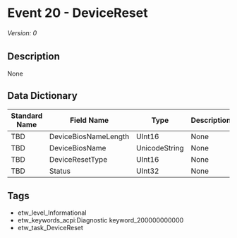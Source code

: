 # Event 20 - DeviceReset
###### Version: 0

## Description
None

## Data Dictionary
|Standard Name|Field Name|Type|Description|Sample Value|
|---|---|---|---|---|
|TBD|DeviceBiosNameLength|UInt16|None|`None`|
|TBD|DeviceBiosName|UnicodeString|None|`None`|
|TBD|DeviceResetType|UInt16|None|`None`|
|TBD|Status|UInt32|None|`None`|

## Tags
* etw_level_Informational
* etw_keywords_acpi:Diagnostic keyword_200000000000
* etw_task_DeviceReset